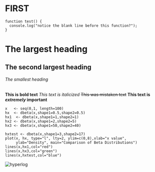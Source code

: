 # FIRST

```
function test() {
  console.log("notice the blank line before this function?");
}
```

# The largest heading
## The second largest heading
###### The smallest heading

**This is bold text**
*This text is italicized*
~~This was mistaken text~~
**This text is _extremely_ important**

```
x   <- seq(0,1, length=100)
hx  <- dbeta(x,shape1=0.5,shape2=0.5)
hx1  <- dbeta(x,shape1=1,shape2=1)
hx2 <- dbeta(x,shape1=2,shape2=5)
hx3 <- dbeta(x,shape1=50,shape2=40)

hxtest <- dbeta(x,shape1=3,shape2=17)
plot(x, hx, type="l", lty=2, ylim=c(0,8),xlab="x value",
     ylab="Density", main="Comparison of Beta Distributions")
lines(x,hx1,col="red")
lines(x,hx3,col="green")
lines(x,hxtest,col="blue")
```
![hyperlog](https://user-images.githubusercontent.com/34915836/34412707-0704edc0-ebdf-11e7-828a-e1a63534ff17.png)
